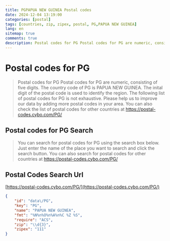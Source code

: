 ```yaml
---
title: PGPAPUA NEW GUINEA Postal codes 
date: 2024-12-04 13:19:00
categories: [postal]
tags: [countries, zip, zipex, postal, PG,PAPUA NEW GUINEA]
lang: en
sitemap: true
comments: true
description: Postal codes for PG Postal codes for PG are numeric, consisting of five digits. The country code of PG is PAPUA NEW GUINEA. The inital digit of the postal code is used to identify the region. The following list of postal codes for PG is not exhaustive. Please help us to improve our data by adding more postal codes in your area. You can also check the list of postal codes for other countries at https://postal-codes.cybo.com/PG/
---
```


# Postal codes for PG
> Postal codes for PG Postal codes for PG are numeric, consisting of five digits. The country code of PG is PAPUA NEW GUINEA. The inital digit of the postal code is used to identify the region. The following list of postal codes for PG is not exhaustive. Please help us to improve our data by adding more postal codes in your area. You can also check the list of postal codes for other countries at https://postal-codes.cybo.com/PG/

## Postal codes for PG Search 
> You can search for postal codes for PG using the search box below. Just enter the name of the place you want to search and click the search button. You can also search for postal codes for other countries at https://postal-codes.cybo.com/PG/

## Postal Codes Search Url

[https://postal-codes.cybo.com/PG/](https://postal-codes.cybo.com/PG/)
```json
{
    "id": "data\/PG",
    "key": "PG",
    "name": "PAPUA NEW GUINEA",
    "fmt": "%N%n%O%n%A%n%C %Z %S",
    "require": "ACS",
    "zip": "\\d{3}",
    "zipex": "111"
}
```
